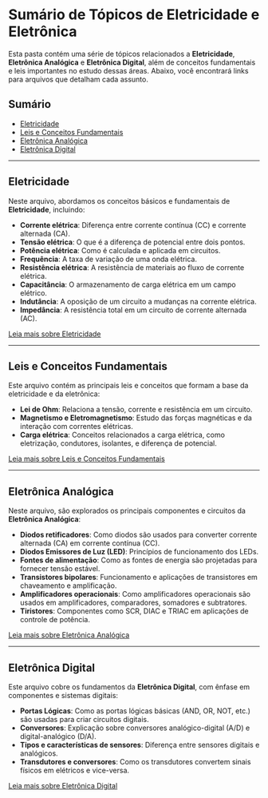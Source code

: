 # Sumário de Tópicos de Eletricidade e Eletrônica

Esta pasta contém uma série de tópicos relacionados a **Eletricidade**, **Eletrônica Analógica** e **Eletrônica Digital**, além de conceitos fundamentais e leis importantes no estudo dessas áreas. Abaixo, você encontrará links para arquivos que detalham cada assunto.

## Sumário

- [Eletricidade](#eletricidade)
- [Leis e Conceitos Fundamentais](#leis-e-conceitos-fundamentais)
- [Eletrônica Analógica](#eletrônica-analógica)
- [Eletrônica Digital](#eletrônica-digital)

---

## Eletricidade

Neste arquivo, abordamos os conceitos básicos e fundamentais de **Eletricidade**, incluindo:

- **Corrente elétrica**: Diferença entre corrente contínua (CC) e corrente alternada (CA).
- **Tensão elétrica**: O que é a diferença de potencial entre dois pontos.
- **Potência elétrica**: Como é calculada e aplicada em circuitos.
- **Frequência**: A taxa de variação de uma onda elétrica.
- **Resistência elétrica**: A resistência de materiais ao fluxo de corrente elétrica.
- **Capacitância**: O armazenamento de carga elétrica em um campo elétrico.
- **Indutância**: A oposição de um circuito a mudanças na corrente elétrica.
- **Impedância**: A resistência total em um circuito de corrente alternada (AC).

[Leia mais sobre Eletricidade](Eletricidade.md)

---

## Leis e Conceitos Fundamentais

Este arquivo contém as principais leis e conceitos que formam a base da eletricidade e da eletrônica:

- **Lei de Ohm**: Relaciona a tensão, corrente e resistência em um circuito.
- **Magnetismo e Eletromagnetismo**: Estudo das forças magnéticas e da interação com correntes elétricas.
- **Carga elétrica**: Conceitos relacionados a carga elétrica, como eletrização, condutores, isolantes, e diferença de potencial.

[Leia mais sobre Leis e Conceitos Fundamentais](LeisConceitosFUndamentais.md)

---

## Eletrônica Analógica

Neste arquivo, são explorados os principais componentes e circuitos da **Eletrônica Analógica**:

- **Diodos retificadores**: Como diodos são usados para converter corrente alternada (CA) em corrente contínua (CC).
- **Diodos Emissores de Luz (LED)**: Princípios de funcionamento dos LEDs.
- **Fontes de alimentação**: Como as fontes de energia são projetadas para fornecer tensão estável.
- **Transistores bipolares**: Funcionamento e aplicações de transistores em chaveamento e amplificação.
- **Amplificadores operacionais**: Como amplificadores operacionais são usados em amplificadores, comparadores, somadores e subtratores.
- **Tiristores**: Componentes como SCR, DIAC e TRIAC em aplicações de controle de potência.

[Leia mais sobre Eletrônica Analógica](EletrônicaAnalógica.md)

---

## Eletrônica Digital

Este arquivo cobre os fundamentos da **Eletrônica Digital**, com ênfase em componentes e sistemas digitais:

- **Portas Lógicas**: Como as portas lógicas básicas (AND, OR, NOT, etc.) são usadas para criar circuitos digitais.
- **Conversores**: Explicação sobre conversores analógico-digital (A/D) e digital-analógico (D/A).
- **Tipos e características de sensores**: Diferença entre sensores digitais e analógicos.
- **Transdutores e conversores**: Como os transdutores convertem sinais físicos em elétricos e vice-versa.

[Leia mais sobre Eletrônica Digital](EletrônicaDigital.md)
